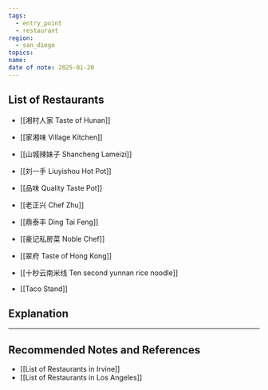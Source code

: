 ```yaml
---
tags:
  - entry_point
  - restaurant
region:
  - san_diego
topics: 
name: 
date of note: 2025-01-20
---
```


## List of Restaurants


- [[湘村人家 Taste of Hunan]]
- [[家湘味 Village Kitchen]]

- [[山城辣妹子 Shancheng Lameizi]]
- [[刘一手 Liuyishou Hot Pot]]
- [[品味 Quality Taste Pot]]

- [[老正兴 Chef Zhu]]
- [[鼎泰丰 Ding Tai Feng]]

- [[豪记私房菜 Noble Chef]]
- [[翠府 Taste of Hong Kong]]

- [[十秒云南米线 Ten second yunnan rice noodle]]

- [[Taco Stand]]


## Explanation





-----------
##  Recommended Notes and References

- [[List of Restaurants in Irvine]]
- [[List of Restaurants in Los Angeles]]